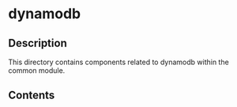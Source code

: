 # dynamodb

## Description

This directory contains components related to dynamodb within the common module.

## Contents

<!-- List key files and subdirectories here -->
